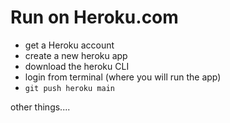 # Run on Heroku.com

- get a Heroku account
- create a new heroku app
- download the heroku CLI
- login from terminal (where you will run the app)
- `git push heroku main`

other things....